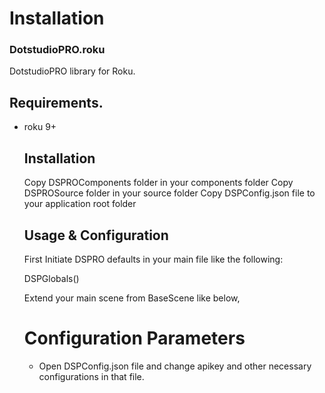 # Installation

### DotstudioPRO.roku
DotstudioPRO library for Roku.

## Requirements.
<ul><li>roku 9+</li>
  
## Installation
Copy DSPROComponents folder in your components folder
Copy DSPROSource folder in your source folder
Copy DSPConfig.json file to your application root folder

## Usage & Configuration
First Initiate DSPRO defaults in your main file like the following:

DSPGlobals()

Extend your main scene from BaseScene like below,
<component name="YourScene" extends="BaseScene" >

# Configuration Parameters
<ul>
  <li>Open DSPConfig.json file and change apikey and other necessary configurations in that file.</li>
</ul>
